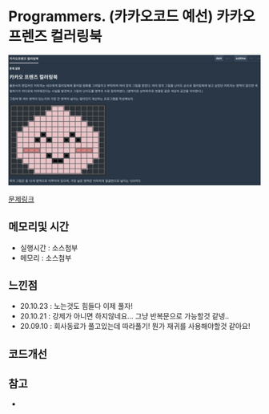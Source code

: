 # Programmers. (카카오코드 예선) 카카오프렌즈 컬러링북

![문제이미지](https://github.com/pointehd/Algorithm/blob/master/img/200910.png?raw=true)

[문제링크](https://programmers.co.kr/learn/courses/30/lessons/1829)

## 메모리및 시간
* 실행시간 : 소스첨부 
* 메모리 : 소스첨부 


## 느낀점
* 20.10.23 : 노는것도 힘들다 이제 풀자!
* 20.10.21 : 강제가 아니면 하지않네요... 그냥 반복문으로 가능할것 같넹.. 
* 20.09.10 : 회사동료가 풀고있는데 따라풀기! 뭔가 재귀를 사용해야할것 같아요!   

## 코드개선 


## 참고
* 

